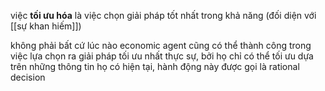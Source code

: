 việc **tối ưu hóa** là việc chọn giải pháp tốt nhất trong khả năng (đối diện với [[sự khan hiếm]])

không phải bất cứ lúc nào economic agent cũng có thể thành công trong việc lựa chọn ra giải pháp tối ưu nhất thực sự, bởi họ chỉ có thể tối ưu dựa trên những thông tin họ có hiện tại, hành động này được gọi là rational decision
